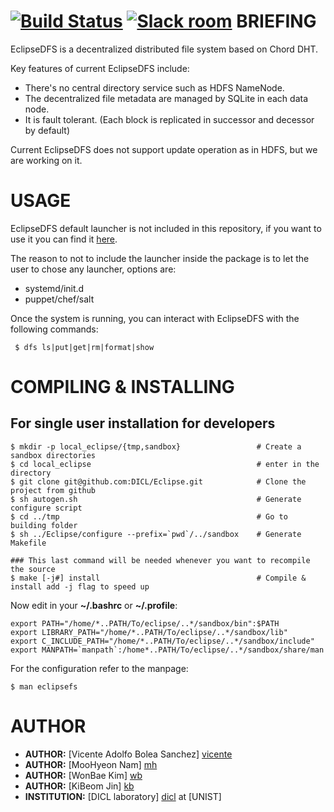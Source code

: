[![Build Status](https://travis-ci.org/DICL/EclipseDFS.svg?branch=master)](https://travis-ci.org/DICL/EclipseDFS)
[![Slack room](https://img.shields.io/badge/slack-join-pink.svg)](https://dicl.slack.com/messages/general/)
BRIEFING
========

EclipseDFS is a decentralized distributed file system based on Chord DHT. 

Key features of current EclipseDFS include:
 - There's no central directory service such as HDFS NameNode. 
 - The decentralized file metadata are managed by SQLite in each data node. 
 - It is fault tolerant. (Each block is replicated in successor and decessor by default)
 
Current EclipseDFS does not support update operation as in HDFS, but we are working on it.

USAGE
=====
EclipseDFS default launcher is not included in this repository, if you want to use it you can find it [here][eclipsed].

The reason to not to include the launcher inside the package is to let the user to chose any launcher, options are:
 - systemd/init.d
 - puppet/chef/salt
 
Once the system is running, you can interact with EclipseDFS with the following commands:
```
 $ dfs ls|put|get|rm|format|show
```

COMPILING & INSTALLING
=====================

For single user installation for developers
-------------------------------------------

    $ mkdir -p local_eclipse/{tmp,sandbox}                 # Create a sandbox directories
    $ cd local_eclipse                                     # enter in the directory
    $ git clone git@github.com:DICL/Eclipse.git            # Clone the project from github
    $ sh autogen.sh                                        # Generate configure script 
    $ cd ../tmp                                            # Go to building folder
    $ sh ../Eclipse/configure --prefix=`pwd`/../sandbox    # Generate Makefile

    ### This last command will be needed whenever you want to recompile the source
    $ make [-j#] install                                   # Compile & install add -j flag to speed up

Now edit in your **~/.bashrc** or **~/.profile**:

    export PATH="/home/*..PATH/To/eclipse/..*/sandbox/bin":$PATH
    export LIBRARY_PATH="/home/*..PATH/To/eclipse/..*/sandbox/lib"
    export C_INCLUDE_PATH="/home/*..PATH/To/eclipse/..*/sandbox/include"
    export MANPATH=`manpath`:/home*..PATH/To/eclipse/..*/sandbox/share/man

For the configuration refer to the manpage:

    $ man eclipsefs

AUTHOR
======

 - __AUTHOR:__ [Vicente Adolfo Bolea Sanchez] [vicente]
 - __AUTHOR:__ [MooHyeon Nam] [mh]
 - __AUTHOR:__ [WonBae Kim] [wb]
 - __AUTHOR:__ [KiBeom Jin] [kb]
 - __INSTITUTION:__ [DICL laboratory] [dicl] at [UNIST]

<!-- Links -->
[vicente]:  https://github.com/vicentebolea
[ym]:       https://github.com/youngmoon01
[dicl]:     http://dicl.unist.ac.kr
[mh]:       https://github.com/nammh 
[wb]:       https://github.com/zwigul
[kb]:       https://github.com/kbjin
[eclipsed]: https://github.com/DICL/eclipsed
